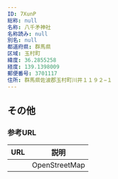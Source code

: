 ```yaml
---
ID: 7XunP
総称: null
名称: 八千矛神社
名称読み: null
別名: null
都道府県: 群馬県
区域: 玉村町
緯度: 36.2855258
経度: 139.1398009
郵便番号: 3701117
住所: 群馬県佐波郡玉村町川井１１９２−１
---
```


## その他

### 参考URL

| URL | 説明          |
| --- | ------------- |
|     | OpenStreetMap |
